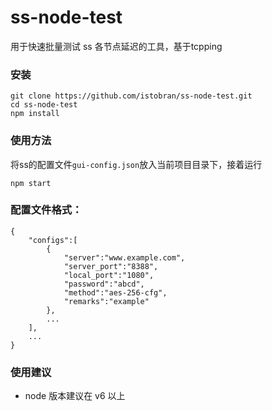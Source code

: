 # ss-node-test
用于快速批量测试 ss 各节点延迟的工具，基于tcpping

### 安装

    git clone https://github.com/istobran/ss-node-test.git
    cd ss-node-test
    npm install

### 使用方法
将ss的配置文件`gui-config.json`放入当前项目目录下，接着运行

	npm start

### 配置文件格式：

    {
        "configs":[
            {
                "server":"www.example.com",
                "server_port":"8388",
                "local_port":"1080",
                "password":"abcd",
                "method":"aes-256-cfg",
                "remarks":"example"
            },
            ...
        ],
        ...
    }


### 使用建议
- node 版本建议在 v6 以上

